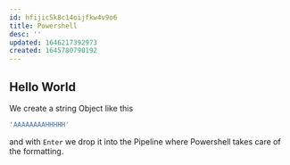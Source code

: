 ```yaml
---
id: hfijic5k8c14oijfkw4v9o6
title: Powershell
desc: ''
updated: 1646217392973
created: 1645780790192
---
```


## Hello World
We create a string Object like this
```Powershell
'AAAAAAAAHHHHH'
```
and with `Enter` we drop it into the Pipeline where Powershell
takes care of the formatting.
